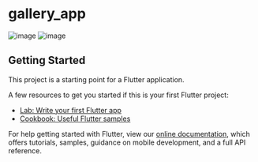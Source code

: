 # gallery_app

![image](https://user-images.githubusercontent.com/100048011/159140182-5d8176cc-3854-48f6-858e-8f4cc0dce14c.png)
![image](https://user-images.githubusercontent.com/100048011/159140192-10d4e072-3030-4345-958c-ccf3bb845a69.png)


## Getting Started

This project is a starting point for a Flutter application.

A few resources to get you started if this is your first Flutter project:

- [Lab: Write your first Flutter app](https://flutter.dev/docs/get-started/codelab)
- [Cookbook: Useful Flutter samples](https://flutter.dev/docs/cookbook)

For help getting started with Flutter, view our
[online documentation](https://flutter.dev/docs), which offers tutorials,
samples, guidance on mobile development, and a full API reference.
